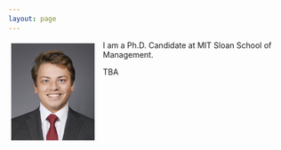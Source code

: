 ```yaml
---
layout: page
---
```


<div style="clear: both;">

  <div style="float: left;  padding: 5px 15px 5px 5px;">
    <img src="/assets/img/portrait-2.jpeg" width="150">
  </div>

  <p>I am a Ph.D. Candidate at MIT Sloan School of Management.</p>

  <p>TBA</p>

</div>
